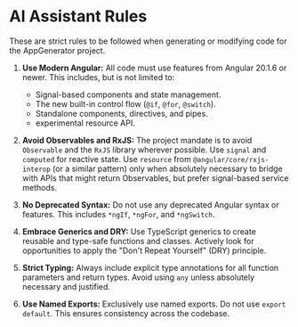 # AI Assistant Rules

These are strict rules to be followed when generating or modifying code for the AppGenerator project.

1.  **Use Modern Angular:** All code must use features from Angular 20.1.6 or newer. This includes, but is not limited to:
    -   Signal-based components and state management.
    -   The new built-in control flow (`@if`, `@for`, `@switch`).
    -   Standalone components, directives, and pipes.
    -   experimental resource API.

2.  **Avoid Observables and RxJS:** The project mandate is to avoid `Observable` and the `RxJS` library wherever possible. Use `signal` and `computed` for reactive state. Use `resource` from `@angular/core/rxjs-interop` (or a similar pattern) only when absolutely necessary to bridge with APIs that might return Observables, but prefer signal-based service methods.

3.  **No Deprecated Syntax:** Do not use any deprecated Angular syntax or features. This includes `*ngIf`, `*ngFor`, and `*ngSwitch`.

4.  **Embrace Generics and DRY:** Use TypeScript generics to create reusable and type-safe functions and classes. Actively look for opportunities to apply the "Don't Repeat Yourself" (DRY) principle.

5.  **Strict Typing:** Always include explicit type annotations for all function parameters and return types. Avoid using `any` unless absolutely necessary and justified.

6.  **Use Named Exports:** Exclusively use named exports. Do not use `export default`. This ensures consistency across the codebase.
